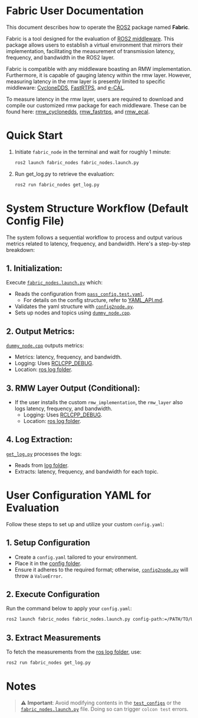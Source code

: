 # Fabric User Documentation

This document describes how to operate the [ROS2](https://github.com/ros2) package named **Fabric**.

Fabric is a tool designed for the evaluation of [ROS2 middleware](https://docs.ros.org/en/humble/Concepts/Advanced/About-Middleware-Implementations.html). This package allows users to establish a virtual environment that mirrors their implementation, facilitating the measurement of transmission latency, frequency, and bandwidth in the ROS2 layer.

Fabric is compatible with any middleware boasting an RMW implementation. Furthermore, it is capable of gauging latency within the rmw layer. However, measuring latency in the rmw layer is presently limited to specific middleware: [CycloneDDS](https://projects.eclipse.org/projects/iot.cyclonedds), [FastRTPS](https://fast-dds.docs.eprosima.com/en/v1.7.0/), and [e-CAL](https://eclipse-ecal.github.io/ecal/index.html).

To measure latency in the rmw layer, users are required to download and compile our customized rmw package for each middleware. These can be found here: [rmw_cyclonedds](https://github.com/upowerrobotics/rmw_cyclonedds), [rmw_fastrtps](https://github.com/upowerrobotics/rmw_fastrtps), and [rmw_ecal](https://github.com/upowerrobotics/rmw_ecal).

# Quick Start
1. Initiate `fabric_node` in the terminal and wait for roughly 1 minute:
    ```bash
    ros2 launch fabric_nodes fabric_nodes.launch.py
    ```
  
2. Run get_log.py to retrieve the evaluation:  
    ```bash
    ros2 run fabric_nodes get_log.py
    ```
  
# System Structure Workflow (Default Config File)

The system follows a sequential workflow to process and output various metrics related to latency, frequency, and bandwidth. Here's a step-by-step breakdown:

## 1. Initialization:

Execute [`fabric_nodes.launch.py`](../launch/fabric_nodes.launch.py) which:

- Reads the configuration from [`pass_config.test.yaml`](../test_config/pass_config.test.yaml).
  - For details on the config structure, refer to [YAML_API.md](YAML_API.md).
- Validates the yaml structure with [`config2node.py`](../fabric_nodes/config2node.py).
- Sets up nodes and topics using [`dummy_node.cpp`](../src/dummy_node.cpp).

## 2. Output Metrics:

[`dummy_node.cpp`](../src/dummy_node.cpp) outputs metrics:

- Metrics: latency, frequency, and bandwidth.
- Logging: Uses [RCLCPP_DEBUG](https://docs.ros2.org/bouncy/api/rclcpp/logging_8hpp.html).
- Location: [ros log folder](~/.ros/log).

## 3. RMW Layer Output (Conditional):

- If the user installs the custom `rmw_implementation`, the `rmw_layer` also logs latency, frequency, and bandwidth.
  - Logging: Uses [RCLCPP_DEBUG](https://docs.ros2.org/bouncy/api/rclcpp/logging_8hpp.html).
  - Location: [ros log folder](~/.ros/log).

## 4. Log Extraction:

[`get_log.py`](../fabric_nodes/get_log.py) processes the logs:

- Reads from [log folder](~/.ros/log).
- Extracts: latency, frequency, and bandwidth for each topic.

# User Configuration YAML for Evaluation

Follow these steps to set up and utilize your custom `config.yaml`:

## 1. **Setup Configuration**
- Create a `config.yaml` tailored to your environment.
- Place it in the [config folder](../config/).
- Ensure it adheres to the required format; otherwise, [`config2node.py`](../fabric_nodes/config2node.py) will throw a `ValueError`.

## 2. **Execute Configuration**
Run the command below to apply your `config.yaml`:
```bash
ros2 launch fabric_nodes fabric_nodes.launch.py config-path:=/PATH/TO/USER/CONFIG environment:=USER_ENV_NUMBER
```

## 3. Extract Measurements
To fetch the measurements from the [ros log folder](~/.ros/log), use:
```bash
ros2 run fabric_nodes get_log.py
```

# Notes
> ⚠️ **Important**: Avoid modifying contents in the [`test_configs`](../test_config) or the [`fabric_nodes.launch.py`](../launch/fabric_nodes.launch.py) file. Doing so can trigger `colcon test` errors.